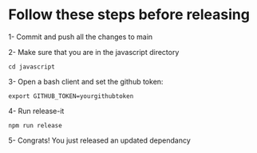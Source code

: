 # Follow these steps before releasing

1- Commit and push all the changes to main

2- Make sure that you are in the javascript directory

```
cd javascript
```

3- Open a bash client and set the github token:

```
export GITHUB_TOKEN=yourgithubtoken
```

4- Run release-it

```
npm run release
```

5- Congrats! You just released an updated dependancy
